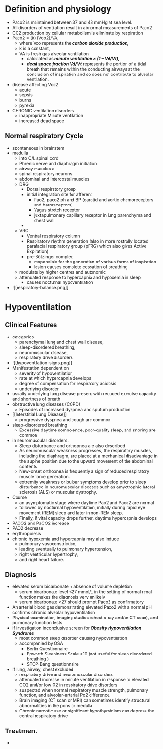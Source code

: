 # Definition and physiology 
* Paco2  is maintained between 37 and 43 mmHg at sea level. 
* All disorders of ventilation result in abnormal measurements of Paco2
* CO2 production by cellular metabolism is eliminate by respiration 
* Paco2  = (k) (Vco2)/VA, 
	* where Vco represents the ***carbon dioxide production,*** 
	* k is a constant, 
	* VA is fresh gas alveolar ventilation
		* calculated as ***minute ventilation × (1 – Vd/Vt),*** 
		* ***dead space fraction Vd/Vt*** represents the portion of a tidal breath that remains within the conducting airways at the conclusion of inspiration and so does not contribute to alveolar ventilation.
* disease affecting Vco2 
	* acute 
	* sepsis 
	* burns 
	* pyrexia 
* CHRONIC ventilation disorders 
	* inappropriate Minute ventilation 
	* increased dead space 
## Normal respiratory Cycle 
* spontaneous in brainstem 
* medulla 
	* into C/L spinal cord 
	* Phrenic nerve and diaphragm initiation 
	* airway muscles a
	* spinal respiratory neurons 
	* abdominal and intercostal muscles 
	* DRG 
		* Dorsal respiratory group 
		* initial integration site for afferent 
			* Pao2, paco2 ph and BP (carotid and aortic chemoreceptors and baroreceptors)
			* Vagus stretch receptor 
			*  juxtapulmonary capillary receptor in lung parenchyma and chest wall 
		* 
	* VRC
		* Ventral respiratory column 
		* Respiratory rhythm generation (also in more rostrally located parafacial respiratory group (pFRG) which also gives Active Expiration)
		* pre-Bötzinger complex
			* responsible for the generation of various forms of inspiration 
			* lesion causes complete cessation of breathing 
	* modulate by higher centres and autonomic 
	* attenuated response to hypercapnia and hypoxemia in sleep 
		* causes nocturnal hypoventilation 
* ![[respiratory-balance.png]]
# Hypoventilation 
## Clinical Features 
* categories 
	* parenchymal lung and chest wall disease, 
	* sleep-disordered breathing, 
	* neuromuscular disease, 
	* respiratory drive disorders
* ![[hypoventilation-signs.png]]
* Manifestation dependent on 
	* severity of hypoventilation, 
	* rate at which hypercapnia develops
	* degree of compensation for respiratory acidosis
	* underlying disorder
* usually underlying lung disease present with reduced exercise capacity and shortness of breath 
* obstructive lung diseases (COPD)
	* Episodes of increased dyspnea and sputum production 
* [[Interstitial Lung Disease]] 
	* progressive dyspnea and cough are common 
* sleep-disordered breathing 
	* Excessive daytime somnolence, poor-quality sleep, and snoring are common 
* in neuromuscular disorders.
	* Sleep disturbance and orthopnea are also described  
	* As neuromuscular weakness progresses, the respiratory muscles, including the diaphragm, are placed at a mechanical disadvantage in the supine position due to the upward movement of the abdominal contents
	* New-onset orthopnea is frequently a sign of reduced respiratory muscle force generation.
	* extremity weakness or bulbar symptoms develop prior to sleep disturbance in neuromuscular diseases such as amyotrophic lateral sclerosis (ALS) or muscular dystrophy.
* Course 
	* an asymptomatic stage where daytime Pao2 and Paco2 are normal 
	* followed by nocturnal hypoventilation, initially during rapid eye movement (REM) sleep and later in non-REM sleep.
	* Finally, if vital capacity drops further, daytime hypercapnia develops
* PACO2 and PaCO2 increase 
* PAO2 decrease 
* erythropoiesis 
* chronic hypoxemia and hypercapnia may also induce 
	* pulmonary vasoconstriction,
	* leading eventually to pulmonary hypertension,
	* right ventricular hypertrophy, 
	* and right heart failure.
## Diagnosis 
* elevated serum bicarbonate + absence of volume depletion 
	* serum bicarbonate level <27 mmol/L in the setting of normal renal function makes the diagnosis very unlikely
	* serum bicarbonate >27 should prompt Paco2 as confirmatory 
* An arterial blood gas demonstrating elevated Paco2 with a normal pH confirms chronic alveolar hypoventilation 
* Physical examination, imaging studies (chest x-ray and/or CT scan), and pulmonary function tests 
* if investigation inconclusive screen for ***Obesity Hypoventilation Syndrome*** 
	* most common sleep disorder causing hypoventilation 
	* accompanied by OSA 
		* Berlin Questionnaire 
		* Epworth Sleepiness Scale >10 (not useful for sleep disordered breathing )
		* STOP-Bang questionnaire 
* If lung, airway, chest excluded 
	* respiratory drive and neuromuscular disorders 
	* attenuated increase in minute ventilation in response to elevated CO2 and/or low O2 in respiratory drive disorders
	* suspected when normal respiratory muscle strength, pulmonary function, and  alveolar-arterial Po2 difference.
	* Brain imaging (CT scan or MRI) can sometimes identify structural abnormalities in the pons or medulla 
	* Chronic narcotic use or significant hypothyroidism can depress the central respiratory drive
## Treatment 
* 